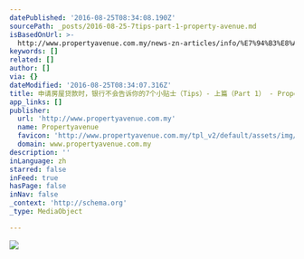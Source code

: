```yaml
---
datePublished: '2016-08-25T08:34:08.190Z'
sourcePath: _posts/2016-08-25-7tips-part-1-property-avenue.md
isBasedOnUrl: >-
  http://www.propertyavenue.com.my/news-zn-articles/info/%E7%94%B3%E8%AF%B7%E6%88%BF%E5%B1%8B%E8%B4%B7%E6%AC%BE%E6%97%B6%EF%BC%8C%E9%93%B6%E8%A1%8C%E4%B8%8D%E4%BC%9A%E5%91%8A%E8%AF%89%E4%BD%A0%E7%9A%847%E4%B8%AA%E5%B0%8F%E8%B4%B4%E5%A3%AB%EF%BC%88tips%EF%BC%89--%E4%B8%8A%E7%AF%87%EF%BC%88part-1%EF%BC%89/46/
keywords: []
related: []
author: []
via: {}
dateModified: '2016-08-25T08:34:07.316Z'
title: 申请房屋贷款时，银行不会告诉你的7个小贴士（Tips）- 上篇（Part 1） - Property Avenue
app_links: []
publisher:
  url: 'http://www.propertyavenue.com.my'
  name: Propertyavenue
  favicon: 'http://www.propertyavenue.com.my/tpl_v2/default/assets/img/favicon.ico'
  domain: www.propertyavenue.com.my
description: ''
inLanguage: zh
starred: false
inFeed: true
hasPage: false
inNav: false
_context: 'http://schema.org'
_type: MediaObject

---
```

![](https://the-grid-user-content.s3-us-west-2.amazonaws.com/4fa99819-a816-472b-a7b6-8951d4a97019.jpg)